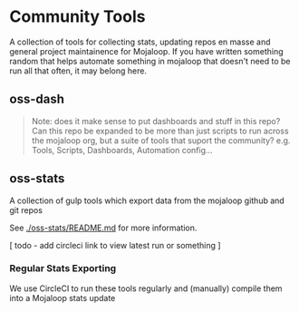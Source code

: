 # Community Tools

A collection of tools for collecting stats, updating repos en masse and general project maintainence for Mojaloop. If you have written something random that helps automate something in mojaloop that doesn't need to be run all that often, it may belong here.

## oss-dash

> Note: does it make sense to put dashboards and stuff in this repo? Can this repo be expanded to be more than just scripts to run across the mojaloop org, but a suite of tools that suport the community? e.g. Tools, Scripts, Dashboards, Automation config...


## oss-stats

A collection of gulp tools which export data from the mojaloop github and git repos

See [./oss-stats/README.md](./oss-stats/README.md) for more information.


[ todo - add circleci link to view latest run or something ]

### Regular Stats Exporting

We use CircleCI to run these tools regularly and (manually) compile them into a Mojaloop stats update